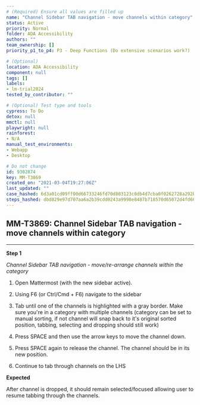 ```yaml
---
# (Required) Ensure all values are filled up
name: "Channel Sidebar TAB navigation - move channels within category"
status: Active
priority: Normal
folder: ADA Accessibility
authors: ""
team_ownership: []
priority_p1_to_p4: P3 - Deep Functions (Do extensive scenarios work?)

# (Optional)
location: ADA Accessibility
component: null
tags: []
labels:
- lm-trial2024
tested_by_contributor: ""

# (Optional) Test type and tools
cypress: To Do
detox: null
mmctl: null
playwright: null
rainforest:
- N/A
manual_test_environments:
- Webapp
- Desktop

# Do not change
id: 9302874
key: MM-T3869
created_on: "2021-03-04T19:27:06Z"
last_updated: ""
case_hashed: 6d3a01cd09ff00d66733246fd70d803123c0db4d7cba0f0262728a292bdde2ef66fcb76e7946392942dbd79c383fdb87
steps_hashed: dbd829e97d707aa6a2b39cdd0243a9998e8487b718570d65072d4fd6685ddcad5b9c994a288ed32bb52806eb47f80b06
---
```


<!-- (Auto-generated) Based on frontmatter's "key" and "name" -->

## MM-T3869: Channel Sidebar TAB navigation - move channels within category

---

**Step 1**

_Channel Sidebar TAB navigation - move/re-arrange channels within the category_

1. Open Mattermost (with the new sidebar active).

2. Using F6 (or Ctrl/Cmd + F6) navigate to the sidebar

3. Tab until one of the channels is highlighted with a gray border. Make sure you're in a category with multiple channels (category can be set to manual sorting, if not channel will snap back to it's original sorted position, tabbing, selecting and dropping should still work)

4. Press SPACE and then use the arrow keys to move the channel down.

5. Press SPACE again to release the channel. The channel should be in its new position.

6. Continue to tab through channels on the LHS

**Expected**

After channel is dropped, it should remain selected/focused allowing user to resume tabbing through the channels.
